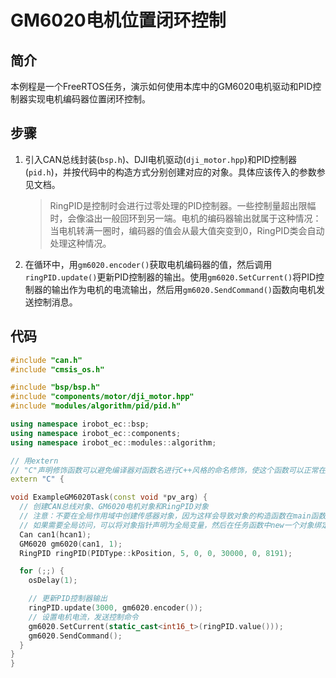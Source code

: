 # GM6020电机位置闭环控制

## 简介

本例程是一个FreeRTOS任务，演示如何使用本库中的GM6020电机驱动和PID控制器实现电机编码器位置闭环控制。

## 步骤

1. 引入CAN总线封装(`bsp.h`)、DJI电机驱动(`dji_motor.hpp`)和PID控制器(`pid.h`)，并按代码中的构造方式分别创建对应的对象。具体应该传入的参数参见文档。

    > RingPID是控制时会进行过零处理的PID控制器。一些控制量超出限幅时，会像溢出一般回环到另一端。电机的编码器输出就属于这种情况：当电机转满一圈时，编码器的值会从最大值突变到0，RingPID类会自动处理这种情况。

2. 在循环中，用`gm6020.encoder()`获取电机编码器的值，然后调用`ringPID.update()`更新PID控制器的输出。使用`gm6020.SetCurrent()`将PID控制器的输出作为电机的电流输出，然后用`gm6020.SendCommand()`函数向电机发送控制消息。

## 代码

```c++
#include "can.h"
#include "cmsis_os.h"

#include "bsp/bsp.h"
#include "components/motor/dji_motor.hpp"
#include "modules/algorithm/pid/pid.h"

using namespace irobot_ec::bsp;
using namespace irobot_ec::components;
using namespace irobot_ec::modules::algorithm;

// 用extern
// "C"声明修饰函数可以避免编译器对函数名进行C++风格的命名修饰，使这个函数可以正常在C语言中调用
extern "C" {

void ExampleGM6020Task(const void *pv_arg) {
  // 创建CAN总线对象、GM6020电机对象和RingPID对象
  // 注意：不要在全局作用域中创建传感器对象，因为这样会导致对象的构造函数在main函数之前调用，而HAL库此时还未初始化
  // 如果需要全局访问，可以将对象指针声明为全局变量，然后在任务函数中new一个对象绑定到指针上
  Can can1(hcan1);
  GM6020 gm6020(can1, 1);
  RingPID ringPID(PIDType::kPosition, 5, 0, 0, 30000, 0, 8191);

  for (;;) {
    osDelay(1);

    // 更新PID控制器输出
    ringPID.update(3000, gm6020.encoder());
    // 设置电机电流，发送控制命令
    gm6020.SetCurrent(static_cast<int16_t>(ringPID.value()));
    gm6020.SendCommand();
  }
}
}
```